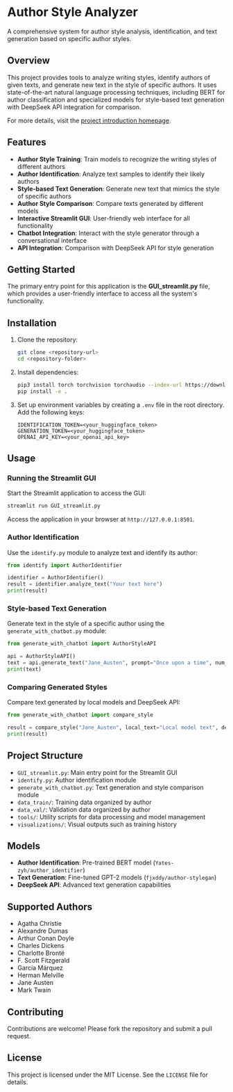# Author Style Analyzer

A comprehensive system for author style analysis, identification, and text generation based on specific author styles.

## Overview

This project provides tools to analyze writing styles, identify authors of given texts, and generate new text in the style of specific authors. It uses state-of-the-art natural language processing techniques, including BERT for author classification and specialized models for style-based text generation with DeepSeek API integration for comparison.

For more details, visit the [project introduction homepage](https://yates-z.top/author_analyzer.html).

## Features

- **Author Style Training**: Train models to recognize the writing styles of different authors
- **Author Identification**: Analyze text samples to identify their likely authors
- **Style-based Text Generation**: Generate new text that mimics the style of specific authors
- **Author Style Comparison**: Compare texts generated by different models
- **Interactive Streamlit GUI**: User-friendly web interface for all functionality
- **Chatbot Integration**: Interact with the style generator through a conversational interface
- **API Integration**: Comparison with DeepSeek API for style generation

## Getting Started

The primary entry point for this application is the **GUI_streamlit.py** file, which provides a user-friendly interface to access all the system's functionality.

## Installation

1. Clone the repository:
   ```bash
   git clone <repository-url>
   cd <repository-folder>
   ```

2. Install dependencies:
   ```bash
   pip3 install torch torchvision torchaudio --index-url https://download.pytorch.org/whl/cu126
   pip install -e .
   ```

3. Set up environment variables by creating a `.env` file in the root directory. Add the following keys:
   ```env
   IDENTIFICATION_TOKEN=<your_huggingface_token>
   GENERATION_TOKEN=<your_huggingface_token>
   OPENAI_API_KEY=<your_openai_api_key>
   ```

## Usage

### Running the Streamlit GUI

Start the Streamlit application to access the GUI:
```bash
streamlit run GUI_streamlit.py
```

Access the application in your browser at `http://127.0.0.1:8501`.

### Author Identification

Use the `identify.py` module to analyze text and identify its author:
```python
from identify import AuthorIdentifier

identifier = AuthorIdentifier()
result = identifier.analyze_text("Your text here")
print(result)
```

### Style-based Text Generation

Generate text in the style of a specific author using the `generate_with_chatbot.py` module:
```python
from generate_with_chatbot import AuthorStyleAPI

api = AuthorStyleAPI()
text = api.generate_text("Jane_Austen", prompt="Once upon a time", num_samples=1)
print(text)
```

### Comparing Generated Styles

Compare text generated by local models and DeepSeek API:
```python
from generate_with_chatbot import compare_style

result = compare_style("Jane_Austen", local_text="Local model text", deepseek_text="DeepSeek text")
print(result)
```

## Project Structure

- `GUI_streamlit.py`: Main entry point for the Streamlit GUI
- `identify.py`: Author identification module
- `generate_with_chatbot.py`: Text generation and style comparison module
- `data_train/`: Training data organized by author
- `data_val/`: Validation data organized by author
- `tools/`: Utility scripts for data processing and model management
- `visualizations/`: Visual outputs such as training history

## Models

- **Author Identification**: Pre-trained BERT model (`Yates-zyh/author_identifier`)
- **Text Generation**: Fine-tuned GPT-2 models (`fjxddy/author-stylegan`)
- **DeepSeek API**: Advanced text generation capabilities

## Supported Authors

- Agatha Christie
- Alexandre Dumas
- Arthur Conan Doyle
- Charles Dickens
- Charlotte Brontë
- F. Scott Fitzgerald
- García Márquez
- Herman Melville
- Jane Austen
- Mark Twain

## Contributing

Contributions are welcome! Please fork the repository and submit a pull request.

## License

This project is licensed under the MIT License. See the `LICENSE` file for details.

